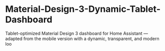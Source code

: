 # Material-Design-3-Dynamic-Tablet-Dashboard
Tablet-optimized Material Design 3 dashboard for Home Assistant — adapted from the mobile version with a dynamic, transparent, and modern loo
